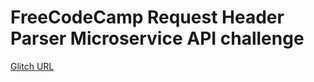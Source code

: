 # FreeCodeCamp Request Header Parser Microservice API challenge

[Glitch URL](https://organic-law.glitch.me/api/whoami/)